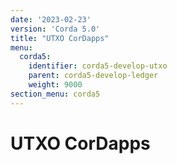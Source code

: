 ```yaml
---
date: '2023-02-23'
version: 'Corda 5.0'
title: "UTXO CorDapps"
menu:
  corda5:
    identifier: corda5-develop-utxo
    parent: corda5-develop-ledger
    weight: 9000
section_menu: corda5
---
```

# UTXO CorDapps
